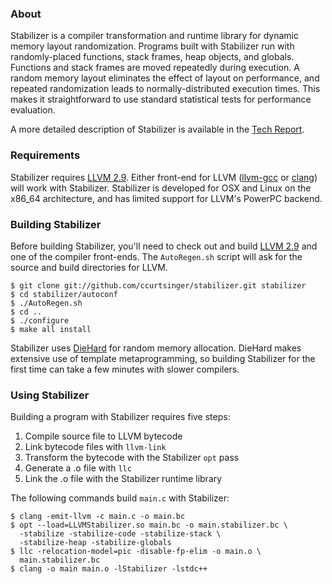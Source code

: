 ### About
Stabilizer is a compiler transformation and runtime library for dynamic memory layout randomization. Programs built with Stabilizer run with randomly-placed functions, stack frames, heap objects, and globals. Functions and stack frames are moved repeatedly during execution. A random memory layout eliminates the effect of layout on performance, and repeated randomization leads to normally-distributed execution times. This makes it straightforward to use standard statistical tests for performance evaluation.

A more detailed description of Stabilizer is available in the [Tech Report](https://web.cs.umass.edu/publication/details.php?id=2248).

### Requirements
Stabilizer requires [LLVM 2.9](href="http://llvm.org/releases/download.html#2.9). Either front-end for LLVM ([llvm-gcc](http://llvm.org/releases/download.html#2.9) or [clang](http://clang.llvm.org)) will work with Stabilizer. Stabilizer is developed for OSX and Linux on the x86_64 architecture, and has limited support for LLVM's PowerPC backend.

### Building Stabilizer
Before building Stabilizer, you'll need to check out and build [LLVM 2.9](http://llvm.org/releases/download.html#2.9) and one of the compiler front-ends. The `AutoRegen.sh` script will ask for the source and build directories for LLVM.

```
$ git clone git://github.com/ccurtsinger/stabilizer.git stabilizer
$ cd stabilizer/autoconf
$ ./AutoRegen.sh
$ cd ..
$ ./configure
$ make all install
```

Stabilizer uses [DieHard](http://www.diehard-software.org/) for random memory allocation. DieHard makes extensive use of template metaprogramming, so building Stabilizer for the first time can take a few minutes with slower compilers.

### Using Stabilizer
Building a program with Stabilizer requires five steps:
1. Compile source file to LLVM bytecode
2. Link bytecode files with `llvm-link`
3. Transform the bytecode with the Stabilizer `opt` pass
4. Generate a .o file with `llc`
5. Link the .o file with the Stabilizer runtime library

The following commands build `main.c` with Stabilizer:
```
$ clang -emit-llvm -c main.c -o main.bc
$ opt --load=LLVMStabilizer.so main.bc -o main.stabilizer.bc \
  -stabilize -stabilize-code -stabilize-stack \
  -stabilize-heap -stabilize-globals
$ llc -relocation-model=pic -disable-fp-elim -o main.o \
  main.stabilizer.bc
$ clang -o main main.o -lStabilizer -lstdc++
```
